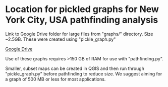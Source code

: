 # Location for pickled graphs for New York City, USA pathfinding analysis

Link to Google Drive folder for large files from "graphs/" directory. Size ~2.5GB. These were created using "pickle_graph.py"

[Google Drive](https://drive.google.com/drive/folders/1eBjlyodr7qqgl7xnWfbr7aLMmNpIT_bp?usp=sharing)

Use of these graphs requires >150 GB of RAM for use with "pathfinding.py".

Smaller, subset maps can be created in QGIS and then run through "pickle_graph.py" before pathfinding to reduce size. We suggest aiming for a graph of 500 MB or less for most applications. 
